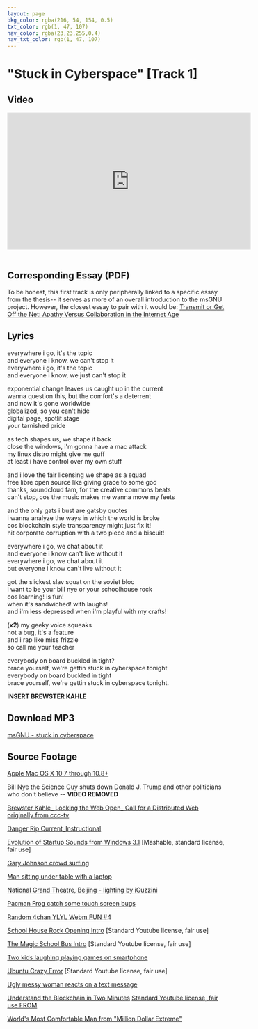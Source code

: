 ```yaml
---
layout: page
bkg_color: rgba(216, 54, 154, 0.5)
txt_color: rgb(1, 47, 107)
nav_color: rgba(23,23,255,0.4)
nav_txt_color: rgb(1, 47, 107)
---
```


# "Stuck in Cyberspace" [Track 1]

<!-- ## Background & Credits -->

## Video

<div class="embed-responsive embed-responsive-16by9">
  <iframe width="560" height="315" src="https://www.youtube.com/embed/GaCbl2Lh0ng" frameborder="0" allowfullscreen></iframe>
</div>

<br>

## Corresponding Essay (PDF)

To be honest, this first track is only peripherally linked to a specific essay from the thesis-- it serves as more of an overall introduction to the msGNU project. However, the closest essay to pair with it would be: [Transmit or Get Off the Net: Apathy Versus Collaboration in the Internet Age](/pdfs/chelsea_palmer_2015_SIC_essay5.pdf)

## Lyrics

everywhere i go, it's the topic<br>
and everyone i know, we can't stop it<br>
everywhere i go, it's the topic<br>
and everyone i know, we just can't stop it<br>

exponential change leaves us caught up in the current<br>
wanna question this, but the comfort's a deterrent<br>
and now it's gone worldwide<br>
globalized, so you can't hide<br>
digital page, spotlit stage<br>
your tarnished pride<br>

as tech shapes us, we shape it back<br>
close the windows, i'm gonna have a mac attack<br>
my linux distro might give me guff<br>
at least i have control over my own stuff<br>

and i love the fair licensing we shape as a squad<br>
free libre open source like giving grace to some god<br>
thanks, soundcloud fam, for the creative commons beats<br>
can't stop, cos the music makes me wanna move my feets<br>

and the only gats i bust are gatsby quotes<br>
i wanna analyze the ways in which the world is broke<br>
cos blockchain style transparency might just fix it!<br>
hit corporate corruption with a two piece and a biscuit!<br>

everywhere i go, we chat about it<br>
and everyone i know can't live without it<br>
everywhere i go, we chat about it<br>
but everyone i know can't live without it<br>

got the slickest slav squat on the soviet bloc<br>
i want to be your bill nye or your schoolhouse rock<br>
cos learning! is fun!<br>
when it's sandwiched! with laughs!<br>
and i'm less depressed when i'm playful with my crafts!<br>

(**x2**) my geeky voice squeaks<br>
not a bug, it's a feature<br>
and i rap like miss frizzle<br>
so call me your teacher<br>

everybody on board buckled in tight?<br>
brace yourself, we're gettin stuck in cyberspace tonight<br>
everybody on board buckled in tight<br>
brace yourself, we're gettin stuck in cyberspace tonight.<br>

**INSERT BREWSTER KAHLE**

## Download MP3

[msGNU - stuck in cyberspace](/mp3s/msGNU-Intro.mp3)

## Source Footage

[Apple Mac OS X 10.7 through 10.8+](https://youtu.be/ztpCNmDYDZ4)

Bill Nye the Science Guy shuts down Donald J. Trump and other politicians who don't believe -- **VIDEO REMOVED**

[Brewster Kahle_ Locking the Web Open_ Call for a Distributed Web](https://youtu.be/ubxWu0kne84)
[originally from ccc-tv](https://media.ccc.de/v/camp2015-6938-locking_the_web_open_call_for_a_distributed_web)

[Danger Rip Current_Instructional](https://youtu.be/Ie3v8G5Z5Qc)

[Evolution of Startup Sounds from Windows 3.1](https://youtu.be/_r_kgxVmLJ4)
[Mashable, standard license, fair use]

[Gary Johnson crowd surfing](https://youtu.be/4Iz69hnZJ60)

[Man sitting under table with a laptop](https://youtu.be/fsu-Xrog8EY)

[National Grand Theatre, Beijing - lighting by iGuzzini](https://youtu.be/KUeWqs8ziNw)

[Pacman Frog catch some touch screen bugs](https://youtu.be/LbNl3J8HXw4)

[Random 4chan YLYL Webm FUN #4](https://youtu.be/YP3uMpy_nfY)

[School House Rock Opening Intro](https://youtu.be/TY83S9RSMmY)
[Standard Youtube license, fair use]

[The Magic School Bus Intro](https://youtu.be/v53mhRXXT2g)
[Standard Youtube license, fair use]

[Two kids laughing playing games on smartphone](https://youtu.be/0Co3ExMU4DA)

[Ubuntu Crazy Error](https://youtu.be/-N9xqN8Cf5Q)
[Standard Youtube license, fair use]

[Ugly messy woman reacts on a text message](https://youtu.be/0K-8i0xSimA)

[Understand the Blockchain in Two Minutes](https://youtu.be/r43LhSUUGTQ)
[Standard Youtube license, fair use FROM](http://www.iftf.org/blockchainfutureslab)

[World's Most Comfortable Man from "Million Dollar Extreme"](https://youtu.be/NWhhv03ZKzo0)
